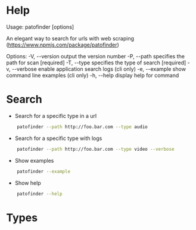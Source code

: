 # Help

Usage: patofinder [options]

An elegant way to search for urls with web scraping (https://www.npmjs.com/package/patofinder)

Options:
  -V, --version      output the version number
  -P, --path <url>   specifies the path for scan [required]
  -T, --type <type>  specifies the type of search [required]
  -v, --verbose      enable application search logs (cli only)
  -e, --example      show command line examples (cli only)
  -h, --help         display help for command

# Search

- Search for a specific type in a url
```bash
    patofinder --path http://foo.bar.com --type audio
```

- Search for a specific type with logs
```bash
    patofinder --path http://foo.bar.com --type video --verbose
```

- Show examples
```bash
    patofinder --example
```

- Show help
```bash
    patofinder --help
```

# Types
